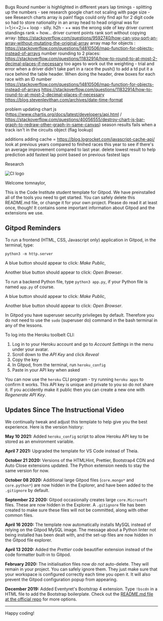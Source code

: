 Bugs
Round number is highlighted in different years
lap timings - splitting up the numbers - see research
google chart not scaling with page size - see Research
charts array is pain!
flags could only find api for 2 digit code so had to store nationality in an array
head to head original was for i=1;i<=2;i++ loop - silly.
h2h - ++ was the wrong side of key
driver current standings rank = how...
driver current points rank sort without copying array: https://stackoverflow.com/questions/9592740/how-can-you-sort-an-array-without-mutating-the-original-array
array map for objects : https://stackoverflow.com/questions/14810506/map-function-for-objects-instead-of-arrays
number rounding to 2 places: https://stackoverflow.com/questions/11832914/how-to-round-to-at-most-2-decimal-places-if-necessary
too ages to work out the weighting - trial and error
when a driver didn't take part in a race the push() to add a td put it a race behind the table header. When doing the header, drew boxes for each race with an ID number
https://stackoverflow.com/questions/14810506/map-function-for-objects-instead-of-arrays
https://stackoverflow.com/questions/11832914/how-to-round-to-at-most-2-decimal-places-if-necessary
https://blog.stevenlevithan.com/archives/date-time-format

problem updating chart js (https://www.chartjs.org/docs/latest/developers/api.html / https://stackoverflow.com/questions/40056555/destroy-chart-js-bar-graph-to-redraw-other-graph-in-same-canvas)
season results fails when a track isn't in the circuits object (flag lookup)

additions
adding cache = https://blog.logrocket.com/javascript-cache-api/
look at previous years compared to finihed races this year to see if there's an average improvement compared to last year.
delete lowest result to help prediction
add fastest lap point based on previous fastest laps

Research

![CI logo](https://codeinstitute.s3.amazonaws.com/fullstack/ci_logo_small.png)

Welcome tomnaylor,

This is the Code Institute student template for Gitpod. We have preinstalled all of the tools you need to get started. You can safely delete this README.md file, or change it for your own project. Please do read it at least once, though! It contains some important information about Gitpod and the extensions we use.

## Gitpod Reminders

To run a frontend (HTML, CSS, Javascript only) application in Gitpod, in the terminal, type:

`python3 -m http.server`

A blue button should appear to click: _Make Public_,

Another blue button should appear to click: _Open Browser_.

To run a backend Python file, type `python3 app.py`, if your Python file is named `app.py` of course.

A blue button should appear to click: _Make Public_,

Another blue button should appear to click: _Open Browser_.

In Gitpod you have superuser security privileges by default. Therefore you do not need to use the `sudo` (superuser do) command in the bash terminal in any of the lessons.

To log into the Heroku toolbelt CLI:

1. Log in to your Heroku account and go to *Account Settings* in the menu under your avatar.
2. Scroll down to the *API Key* and click *Reveal*
3. Copy the key
4. In Gitpod, from the terminal, run `heroku_config`
5. Paste in your API key when asked

You can now use the `heroku` CLI program - try running `heroku apps` to confirm it works. This API key is unique and private to you so do not share it. If you accidently make it public then you can create a new one with _Regenerate API Key_.

## Updates Since The Instructional Video

We continually tweak and adjust this template to help give you the best experience. Here is the version history:

**May 10 2021:** Added `heroku_config` script to allow Heroku API key to be stored as an environment variable.

**April 7 2021:** Upgraded the template for VS Code instead of Theia.

**October 21 2020:** Versions of the HTMLHint, Prettier, Bootstrap4 CDN and Auto Close extensions updated. The Python extension needs to stay the same version for now.

**October 08 2020:** Additional large Gitpod files (`core.mongo*` and `core.python*`) are now hidden in the Explorer, and have been added to the `.gitignore` by default.

**September 22 2020:** Gitpod occasionally creates large `core.Microsoft` files. These are now hidden in the Explorer. A `.gitignore` file has been created to make sure these files will not be committed, along with other common files.

**April 16 2020:** The template now automatically installs MySQL instead of relying on the Gitpod MySQL image. The message about a Python linter not being installed has been dealt with, and the set-up files are now hidden in the Gitpod file explorer.

**April 13 2020:** Added the _Prettier_ code beautifier extension instead of the code formatter built-in to Gitpod.

**February 2020:** The initialisation files now _do not_ auto-delete. They will remain in your project. You can safely ignore them. They just make sure that your workspace is configured correctly each time you open it. It will also prevent the Gitpod configuration popup from appearing.

**December 2019:** Added Eventyret's Bootstrap 4 extension. Type `!bscdn` in a HTML file to add the Bootstrap boilerplate. Check out the <a href="https://github.com/Eventyret/vscode-bcdn" target="_blank">README.md file at the official repo</a> for more options.

---

Happy coding!

